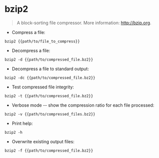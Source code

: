 # bzip2

> A block-sorting file compressor.
> More information: <http://bzip.org>.

- Compress a file:

`bzip2 {{path/to/file_to_compress}}`

- Decompress a file:

`bzip2 -d {{path/to/compressed_file.bz2}}`

- Decompress a file to standard output:

`bzip2 -dc {{path/to/compressed_file.bz2}}`

- Test compressed file integrity:

`bzip2 -t {{path/to/compressed_file.bz2}}`

- Verbose mode -- show the compression ratio for each file processed:

`bzip2 -v {{path/to/compressed_files.bz2}}`

- Print help:

`bzip2 -h`

- Overwrite existing output files:

`bzip2 -f {{path/to/compressed_file.bz2}}`
